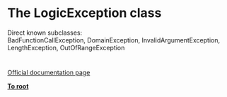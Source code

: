 # The LogicException class



Direct known subclasses:<br>BadFunctionCallException, DomainException, InvalidArgumentException, LengthException, OutOfRangeException  

#

[Official documentation page](https://www.php.net/manual/en/class.logicexception.php)

**[To root](/README.md)**
